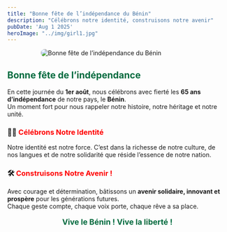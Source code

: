 ```yaml
---
title: "Bonne fête de l’indépendance du Bénin"
description: "Célébrons notre identité, construisons notre avenir"
pubDate: 'Aug 1 2025'
heroImage: "../img/girl1.jpg"
---
```


<img src="/img/girl1.jpg" alt="Bonne fête de l’indépendance du Bénin" style="display:block; margin:auto; max-width:350px; border-radius:8px;"/>

## <span style="color:#016A3E">Bonne fête de l’indépendance</span>

En cette journée du **1er août**, nous célébrons avec fierté les **65 ans d’indépendance** de notre pays, le **Bénin**.  
Un moment fort pour nous rappeler notre histoire, notre héritage et notre unité.



### ✊🏾 <span style="color:#FF0000">Célébrons Notre Identité</span>

Notre identité est notre force. C’est dans la richesse de notre culture, de nos langues et de notre solidarité que réside l’essence de notre nation.



### 🛠️ <span style="color:#FF0000">Construisons Notre Avenir !</span>

Avec courage et détermination, bâtissons un **avenir solidaire, innovant et prospère** pour les générations futures.  
Chaque geste compte, chaque voix porte, chaque rêve a sa place.



<p style="font-size:1.1rem; text-align:center;"><strong style="color:#016A3E">Vive le Bénin ! Vive la liberté !</strong></p>
